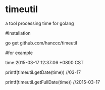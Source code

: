 # timeutil
a tool processing time for golang

#Installation

  go get github.com/hanccc/timeutil
  
#for example

time:2015-03-17 12:37:06 +0800 CST

printf(timeutil.getDate(time))
//03-17

printf(timeutil.getFullDate(time))
//2015-03-17
